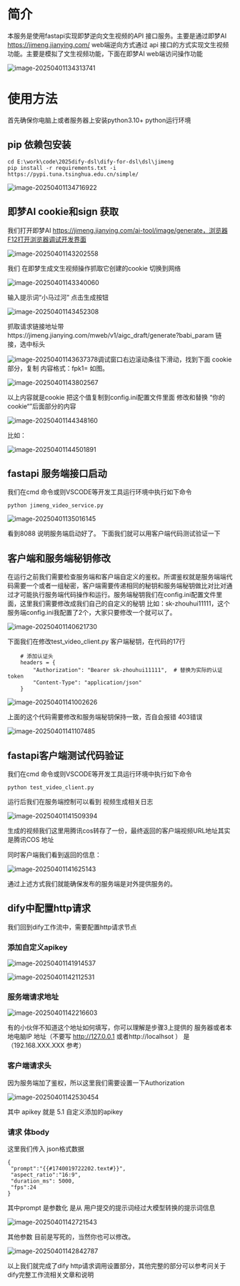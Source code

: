 # 简介

本服务是使用fastapi实现即梦逆向文生视频的API 接口服务。主要是通过即梦AI https://jimeng.jianying.com/ web端逆向方式通过 api  接口的方式实现文生视频功能。主要是模拟了文生视频功能，下面在即梦AI web端访问操作功能

![image-20250401134313741](https://mypicture-1258720957.cos.ap-nanjing.myqcloud.com/image-20250401134313741.png)

# 使用方法

 首先确保你电脑上或者服务器上安装python3.10+  python运行环境

##   pip 依赖包安装

```
cd E:\work\code\2025dify-dsl\dify-for-dsl\dsl\jimeng
pip install -r requirements.txt -i  https://pypi.tuna.tsinghua.edu.cn/simple/
```

![image-20250401134716922](https://mypicture-1258720957.cos.ap-nanjing.myqcloud.com/image-20250401134716922.png)

## 即梦AI cookie和sign 获取

我们打开即梦AI https://jimeng.jianying.com/ai-tool/image/generate，浏览器F12打开浏览器调试开发界面

![image-20250401143202558](https://mypicture-1258720957.cos.ap-nanjing.myqcloud.com/image-20250401143202558.png)

我们 在即梦生成文生视频操作抓取它创建的cookie  切换到网络

![image-20250401143340060](https://mypicture-1258720957.cos.ap-nanjing.myqcloud.com/image-20250401143340060.png)

输入提示词“小马过河” 点击生成按钮

![image-20250401143452308](https://mypicture-1258720957.cos.ap-nanjing.myqcloud.com/image-20250401143452308.png)

抓取请求链接地址带https://jimeng.jianying.com/mweb/v1/aigc_draft/generate?babi_param 链接，选中标头

![image-20250401143637378](https://mypicture-1258720957.cos.ap-nanjing.myqcloud.com/image-20250401143637378.png)调试窗口右边滚动条往下滑动，找到下面 cookie 部分，复制 内容格式：fpk1= 如图。

![image-20250401143802567](https://mypicture-1258720957.cos.ap-nanjing.myqcloud.com/image-20250401143802567.png)

以上内容就是cookie 把这个值复制到config.ini配置文件里面 修改和替换 “你的cookie“”后面部分的内容

![image-20250401144348160](https://mypicture-1258720957.cos.ap-nanjing.myqcloud.com/image-20250401144348160.png)

比如：

![image-20250401144501891](https://mypicture-1258720957.cos.ap-nanjing.myqcloud.com/image-20250401144501891.png)



##  fastapi 服务端接口启动

   我们在cmd 命令或则VSCODE等开发工具运行环境中执行如下命令

```
python jimeng_video_service.py
```

  ![image-20250401135016145](https://mypicture-1258720957.cos.ap-nanjing.myqcloud.com/image-20250401135016145.png)

看到8088 说明服务端启动好了。 下面我们就可以用客户端代码测试验证一下

##  客户端和服务端秘钥修改

在运行之前我们需要检查服务端和客户端自定义的鉴权。所谓鉴权就是服务端端代码需要一个或者一组秘密，客户端需要传递相同的秘钥和服务端秘钥做比对比对通过才可能执行服务端代码操作和运行。服务端秘钥我们在config.ini配置文件里面，这里我们需要修改成我们自己的自定义的秘钥 比如：sk-zhouhui11111，这个服务端config.ini我配置了2个，大家只要修改一个就可以了。

![image-20250401140621730](https://mypicture-1258720957.cos.ap-nanjing.myqcloud.com/image-20250401140621730.png)

下面我们在修改test_video_client.py 客户端秘钥，在代码的17行

```
    # 添加认证头
    headers = {
        "Authorization": "Bearer sk-zhouhui11111",  # 替换为实际的认证token
        "Content-Type": "application/json"
    }
```

![image-20250401141002626](https://mypicture-1258720957.cos.ap-nanjing.myqcloud.com/image-20250401141002626.png)

上面的这个代码需要修改和服务端秘钥保持一致，否自会报错 403错误

![image-20250401141107485](https://mypicture-1258720957.cos.ap-nanjing.myqcloud.com/image-20250401141107485.png)

## fastapi客户端测试代码验证

  我们在cmd 命令或则VSCODE等开发工具运行环境中执行如下命令

```
python test_video_client.py
```

 运行后我们在服务端控制可以看到 视频生成相关日志

![image-20250401141509394](https://mypicture-1258720957.cos.ap-nanjing.myqcloud.com/image-20250401141509394.png)

生成的视频我们这里用腾讯cos转存了一份，最终返回的客户端视频URL地址其实是腾讯COS 地址

 同时客户端我们看到返回的信息：

![image-20250401141625143](https://mypicture-1258720957.cos.ap-nanjing.myqcloud.com/image-20250401141625143.png)

 通过上述方式我们就能确保发布的服务端是对外提供服务的。

## dify中配置http请求

我们回到dify工作流中，需要配置http请求节点

### 添加自定义apikey 

![image-20250401141914537](https://mypicture-1258720957.cos.ap-nanjing.myqcloud.com/image-20250401141914537.png)

![image-20250401142112531](https://mypicture-1258720957.cos.ap-nanjing.myqcloud.com/image-20250401142112531.png)

### 服务端请求地址

![image-20250401142216603](https://mypicture-1258720957.cos.ap-nanjing.myqcloud.com/image-20250401142216603.png)

有的小伙伴不知道这个地址如何填写，你可以理解是步骤3上提供的 服务器或者本地电脑IP 地址（不要写 http://127.0.0.1  或者http://localhsot ） 是  （192.168.XXX.XXX  参考）

### 客户端请求头

因为服务端加了鉴权，所以这里我们需要设置一下Authorization

![image-20250401142530454](https://mypicture-1258720957.cos.ap-nanjing.myqcloud.com/image-20250401142530454.png)

其中 apikey 就是 5.1 自定义添加的apikey

### 请求 体body

这里我们传入 json格式数据

```
{
 "prompt":"{{#1740019722202.text#}}",
 "aspect_ratio":"16:9",
 "duration_ms": 5000,
 "fps":24
}
```

其中prompt 是参数化 是从 用户提交的提示词经过大模型转换的提示词信息

 ![image-20250401142721543](https://mypicture-1258720957.cos.ap-nanjing.myqcloud.com/image-20250401142721543.png)

其他参数 目前是写死的，当然你也可以修改。 

![image-20250401142842787](https://mypicture-1258720957.cos.ap-nanjing.myqcloud.com/image-20250401142842787.png)

以上我们就完成了dify  http请求调用设置部分，其他完整的部分可以参考问关于 dify完整工作流相关文章和说明


